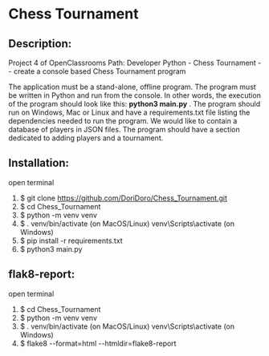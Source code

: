 # Chess Tournament

## Description:
Project 4 of OpenClassrooms Path: Developer Python - Chess Tournament -- create a console based Chess Tournament 
program 

The application must be a stand-alone, offline program. The program must be written in Python and run from the console.
In other words, the execution of the program should look like this: **python3 main.py** . The program should run 
on Windows, Mac or Linux and have a requirements.txt file listing the dependencies needed to run the program.
We would like to contain a database of players in JSON files. 
The program should have a section dedicated to adding players and a tournament.


## Installation:
open terminal
1. $ git clone https://github.com/DoriDoro/Chess_Tournament.git
2. $ cd Chess_Tournament
3. $ python -m venv venv
4. $ . venv/bin/activate (on MacOS/Linux) venv\Scripts\activate (on Windows)
5. $ pip install -r requirements.txt
6. $ python3 main.py


## flak8-report:
open terminal
1. $ cd Chess_Tournament
2. $ python -m venv venv
3. $ . venv/bin/activate (on MacOS/Linux) venv\Scripts\activate (on Windows)
4. $ flake8 --format=html --htmldir=flake8-report

